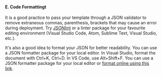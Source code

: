 <h4><b>E. Code Formattingt</b></h4>
<p> 
  
  It is a good practice to pass your template through a JSON validator to remove extraneous commas, parenthesis, brackets that may cause an error during deployment. Try <a href="https://jsonlint.com/">JSONlint</a> or a linter package for your favourite editing environment (Visual Studio Code, Atom, Sublime Text, Visual Studio, etc.).
<p>It's also a  good idea to format your JSON for better readability. You can use a JSON  formatter package for your local editor. In Visual Studio, format the document  with Ctrl+K, Ctrl+D. In VS Code, use Alt+Shift+F. You  can use a JSON formatter package for your local editor or&nbsp;<a href="https://www.bing.com/search?q=json+formatter">format online  using this link</a>. 

